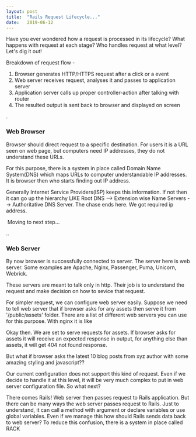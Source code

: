 ```yaml
---
layout: post
title:  "Rails Request Lifecycle..."
date:   2019-06-12
---
```


Have you ever wondered how a request is processed in its lifecycle? What happens with request at each stage? 
Who handles request at what level? Let's dig it out!

Breakdown of request flow -
1. Browser generates HTTP/HTTPS request after a click or a event
2. Web server receives request, analyses it and passes to application server
3. Application server calls up proper controller-action after talking with router
4. The resulted output is sent back to browser and displayed on screen

<p>.</p>

<h3>  Web Browser </h3>
<p> Browser should direct request to a specific destination. For users it is a URL seen on web page, but
 computers need IP addresses, they do not understand these URLs.</p> 
<p>For this purpose, there is a system in place called 
 Domain Name System(DNS) which maps URLs to computer understandable IP addresses. It is browser then who
 starts finding out IP address.</p> 
 <p>Generally Internet Service Providers(ISP) keeps this information. If not then
 it can go up the hierarchy LIKE Root DNS --> Extension wise Name Servers --> Authoritative DNS Server. The
 chase ends here. We got required ip address. </p>
 
<p>
 <img src="{{ '/assets/img/dig.png' | prepend: site.baseurl }}" alt="">
 Moving to next step... 
</p>

<p>..</p>

<h3> Web Server </h3>

<p>By now browser is successfully connected to server. The server here is web server. Some examples are Apache,
Nginx, Passenger, Puma, Unicorn, Webrick.</p> 
<p>These servers are meant to talk only in http. Their job is to understand the request and make decision on how to sevice
 that request.</p>
<p>For simpler request, we can configure web server easily. Suppose we need to tell web server that if browser asks for any 
assets then serve it from '/public/assets' folder. There are a list of different web servers you can use for this purpose.
 With nginx it is like 
</p>
<p>
<script src="https://gist.github.com/SGourshete/8c459576dc82eb38c62deb826e4ae20d.js"></script>
</p>
<p>Okay then. We are set to serve requests for assets. If browser asks for assets it will receive an expected response in output,
for anything else than assets, it will get 404 not found response.</p>
<p>But what if browser asks the latest 10 blog posts from xyz author with some amazing
styling and javascript??</p>
<p> Our current configuration does not support this kind of request. Even if we decide to handle it at this level, it will be very 
much complex to put in web server configuration file. So what next?</p>
<p>There comes Rails! Web server then passes request to Rails application. But there can be many ways the web server passes request
 to Rails. Just to understand, it can call a method with argument or declare variables or use global variables. Even if we manage this
 how should Rails sends data back to web server? To reduce this confusion, there is a system in place called RACK</p>
